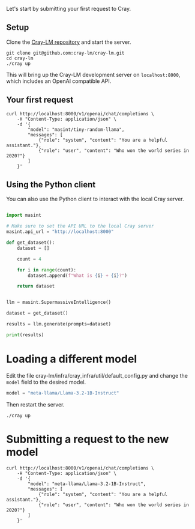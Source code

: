 Let's start by submitting your first request to Cray.

## Setup

Clone the [Cray-LM repository](https://github.com/cray-lm/cray-lm) and start the server.

```console
git clone git@github.com:cray-lm/cray-lm.git
cd cray-lm
./cray up
```

This will bring up the Cray-LM development server on `localhost:8000`, which includes an OpenAI compatible API.

## Your first request

```console
curl http://localhost:8000/v1/openai/chat/completions \
    -H "Content-Type: application/json" \
    -d '{
        "model": "masint/tiny-random-llama",
        "messages": [
            {"role": "system", "content": "You are a helpful assistant."},
            {"role": "user", "content": "Who won the world series in 2020?"}
        ]
    }'
```

## Using the Python client

You can also use the Python client to interact with the local Cray server.

```python

import masint

# Make sure to set the API URL to the local Cray server
masint.api_url = "http://localhost:8000"

def get_dataset():
    dataset = []

    count = 4

    for i in range(count):
        dataset.append(f"What is {i} + {i}?")

    return dataset


llm = masint.SupermassiveIntelligence()

dataset = get_dataset()

results = llm.generate(prompts=dataset)

print(results)
```

# Loading a different model

Edit the file cray-lm/infra/cray_infra/util/default_config.py and change the `model` field to the desired model.

```python
model = "meta-llama/Llama-3.2-1B-Instruct"
```

Then restart the server.

```console
./cray up
```

# Submitting a request to the new model

```console
curl http://localhost:8000/v1/openai/chat/completions \
    -H "Content-Type: application/json" \
    -d '{
        "model": "meta-llama/Llama-3.2-1B-Instruct",
        "messages": [
            {"role": "system", "content": "You are a helpful assistant."},
            {"role": "user", "content": "Who won the world series in 2020?"}
        ]
    }'
```


